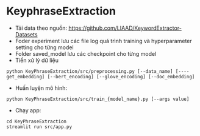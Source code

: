 # KeyphraseExtraction
- Tải data theo nguồn: https://github.com/LIAAD/KeywordExtractor-Datasets
- Foder experiment lưu các file log quá trình training và hyperparameter setting cho từng model
- Folder saved_model lưu các checkpoint cho từng model
- Tiền xử lý dữ liệu
```
python KeyPhraseExtraction/src/preprocessing.py [--data_name] [----get_embedding] [--bert_encoding] [--glove_encoding] [--doc_embedding]
```

- Huấn luyện mô hình:
```
python KeyPhraseExtraction/src/train_{model_name}.py [--args value]
```

- Chạy app:
```
cd KeyPhraseExtraction
streamlit run src/app.py
```
